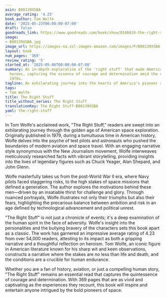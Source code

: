 ```yaml
---
asin: B00139XSBA
average_rating: '4.23'
book_author: Tom Wolfe
date: '2025-05-23T00:00:00-07:00'
draft: false
goodreads_link: https://www.goodreads.com/book/show/8146619-the-right-stuff
image:
- B00139XSBA.jpg
image_url: https://images-na.ssl-images-amazon.com/images/P/B00139XSBA.01._SCLZZZZZZZ.jpg
layout: book
num_pages: '369'
review_rating: '5'
started_at: '2025-05-06T00:00:00-07:00'
summary: An in-depth exploration of the 'right stuff' that made America's astronauts
  heroes, capturing the essence of courage and determination amid the chaos of the
  1970s.
tagline: An exhilarating journey into the hearts of America's pioneer astronauts.
tags:
- Tom Wolfe
title: The Right Stuff
title_without_series: The Right Stuff
translationKey: The Right Stuff-B00139XSBA
yaml: the-right-stuff
---
```


In Tom Wolfe's acclaimed work, "The Right Stuff," readers are swept into an exhilarating journey through the golden age of American space exploration. Originally published in 1979, during a tumultuous time in American history, Wolfe delves into the psyche of test pilots and astronauts who pushed the boundaries of modern aviation and space travel. With an engaging narrative style synonymous with the New Journalism movement, Wolfe interweaves meticulously researched facts with vibrant storytelling, providing insights into the lives of legendary figures such as Chuck Yeager, Alan Shepard, and John Glenn. 

Wolfe masterfully takes us from the post-World War II era, where Navy pilots faced staggering risks, to the high stakes of space missions that defined a generation. The author explores the motivations behind these men—driven by an insatiable thirst for challenge and glory. Through nuanced portrayals, Wolfe illustrates not only their triumphs but also their fears, highlighting the precarious balance between ambition and risk in an age defined by technological advancement and political unrest.

"The Right Stuff" is not just a chronicle of events; it's a deep examination of the human spirit in the face of adversity. Wolfe's insight into the personalities and the bullying bravery of the characters sets this book apart as a classic. The work has garnered an impressive average rating of 4.23 from over 54,000 readers, attesting to its impact as both a gripping narrative and a thoughtful reflection on heroism. Tom Wolfe, an iconic figure in American literature known for his sharp wit and keen observations, constructs a narrative where the stakes are no less than life and death, and the conditions are a crucible for human endurance.

Whether you are a fan of history, aviation, or just a compelling human story, "The Right Stuff" remains an essential read that captures the quintessence of courage and determination. With 369 pages that are as vivid and captivating as the experiences they recount, this book will inspire and entertain anyone intrigued by the bold pioneers of space.